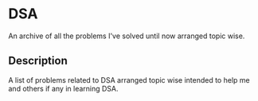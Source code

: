 # DSA
An archive of all the problems I've solved until now arranged topic wise.

## Description
A list of problems related to DSA arranged topic wise intended to help me and others if any in learning DSA.
